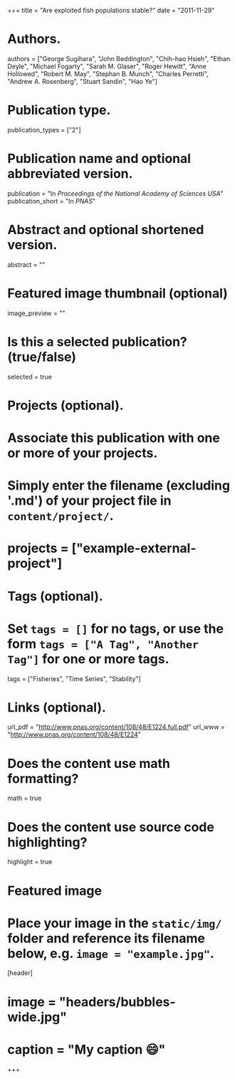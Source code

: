+++
title = "Are exploited fish populations stable?"
date = "2011-11-29"

# Authors.
authors = ["George Sugihara", "John Beddington", "Chih-hao Hsieh", "Ethan Deyle", "Michael Fogarty", "Sarah M. Glaser", "Roger Hewitt", "Anne Hollowed", "Robert M. May", "Stephan B. Munch", "Charles Perretti", "Andrew A. Rosenberg", "Stuart Sandin", "Hao Ye"]

# Publication type.
publication_types = ["2"]

# Publication name and optional abbreviated version.
publication = "In *Proceedings of the National Academy of Sciences USA*"
publication_short = "In *PNAS*"

# Abstract and optional shortened version.
abstract = ""

# Featured image thumbnail (optional)
image_preview = ""

# Is this a selected publication? (true/false)
selected = true

# Projects (optional).
#   Associate this publication with one or more of your projects.
#   Simply enter the filename (excluding '.md') of your project file in `content/project/`.
# projects = ["example-external-project"]

# Tags (optional).
#   Set `tags = []` for no tags, or use the form `tags = ["A Tag", "Another Tag"]` for one or more tags.
tags = ["Fisheries", "Time Series", "Stability"]

# Links (optional).
url_pdf = "http://www.pnas.org/content/108/48/E1224.full.pdf"
url_www = "http://www.pnas.org/content/108/48/E1224"

# Does the content use math formatting?
math = true

# Does the content use source code highlighting?
highlight = true

# Featured image
# Place your image in the `static/img/` folder and reference its filename below, e.g. `image = "example.jpg"`.
[header]
# image = "headers/bubbles-wide.jpg"
# caption = "My caption :smile:"

+++

